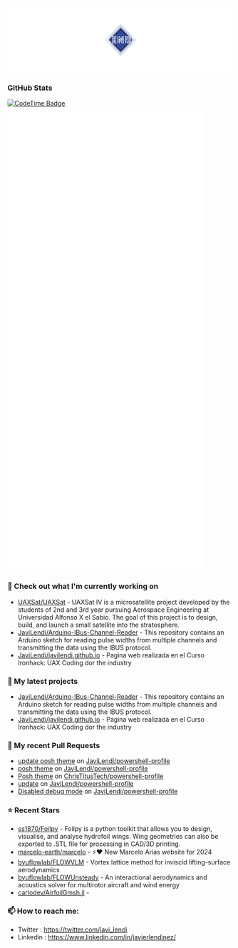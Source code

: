 <p align="center"><img src="https://github.com/JaviLendi/JaviLendi/blob/8b092c87149dd909d30b5835611e526b4a3b976d/logo.png" /></p>

### GitHub Stats

[![CodeTime Badge](https://img.shields.io/endpoint?style=for-the-badge&color=222&url=https%3A%2F%2Fapi.codetime.dev%2Fshield%3Fid%3D25485%26project%3D%26in=0)](https://codetime.dev)

<p align="left"><img src="https://raw.githubusercontent.com/JaviLendi/JaviLendi/main/github-metrics.svg" /></p>

### 👷 Check out what I'm currently working on

- [UAXSat/UAXSat](https://github.com/UAXSat/UAXSat) - UAXSat IV is a microsatellite project developed by the students of 2nd and 3rd year pursuing Aerospace Engineering at Universidad Alfonso X el Sabio. The goal of this project is to design, build, and launch a small satellite into the stratosphere.
- [JaviLendi/Arduino-IBus-Channel-Reader](https://github.com/JaviLendi/Arduino-IBus-Channel-Reader) - This repository contains an Arduino sketch for reading pulse widths from multiple channels and transmitting the data using the IBUS protocol. 
- [JaviLendi/javilendi.github.io](https://github.com/JaviLendi/javilendi.github.io) - Pagina web realizada en el Curso Ironhack: UAX Coding dor the industry
### 🌱 My latest projects

- [JaviLendi/Arduino-IBus-Channel-Reader](https://github.com/JaviLendi/Arduino-IBus-Channel-Reader) - This repository contains an Arduino sketch for reading pulse widths from multiple channels and transmitting the data using the IBUS protocol. 
- [JaviLendi/javilendi.github.io](https://github.com/JaviLendi/javilendi.github.io) - Pagina web realizada en el Curso Ironhack: UAX Coding dor the industry
### 🔨 My recent Pull Requests

- [update posh theme](https://github.com/JaviLendi/powershell-profile/pull/6) on [JaviLendi/powershell-profile](https://github.com/JaviLendi/powershell-profile)
- [posh theme](https://github.com/JaviLendi/powershell-profile/pull/5) on [JaviLendi/powershell-profile](https://github.com/JaviLendi/powershell-profile)
- [Posh theme](https://github.com/ChrisTitusTech/powershell-profile/pull/126) on [ChrisTitusTech/powershell-profile](https://github.com/ChrisTitusTech/powershell-profile)
- [update](https://github.com/JaviLendi/powershell-profile/pull/4) on [JaviLendi/powershell-profile](https://github.com/JaviLendi/powershell-profile)
- [Disabled debug mode](https://github.com/JaviLendi/powershell-profile/pull/3) on [JaviLendi/powershell-profile](https://github.com/JaviLendi/powershell-profile)
### ⭐ Recent Stars

- [ss1870/Foilpy](https://github.com/ss1870/Foilpy) - Foilpy is a python toolkit that allows you to design, visualise, and analyse hydrofoil wings. Wing geometries can also be exported to .STL file for processing in CAD/3D printing.
- [marcelo-earth/marcelo](https://github.com/marcelo-earth/marcelo) - ⚡️❤️ New Marcelo Arias website for 2024
- [byuflowlab/FLOWVLM](https://github.com/byuflowlab/FLOWVLM) - Vortex lattice method for inviscid lifting-surface aerodynamics
- [byuflowlab/FLOWUnsteady](https://github.com/byuflowlab/FLOWUnsteady) - An interactional aerodynamics and acoustics solver for multirotor aircraft and wind energy
- [carlodev/AirfoilGmsh.jl](https://github.com/carlodev/AirfoilGmsh.jl) - 
### 📫 How to reach me:
  - Twitter   : <https://twitter.com/javi_lendi>
  - Linkedin   : <https://www.linkedin.com/in/javierlendinez/>
